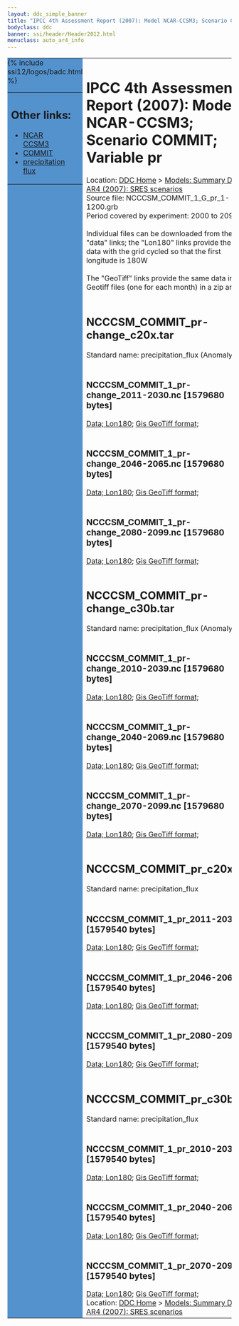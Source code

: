 ```yaml
---
layout: ddc_simple_banner
title: "IPCC 4th Assessment Report (2007): Model NCAR-CCSM3; Scenario COMMIT; Variable pr"
bodyclass: ddc
banner: ssi/header/Header2012.html
menuclass: auto_ar4_info
---
```



<table width="100%" border="0" cellspacing="0" cellpadding="0" style="border-collapse: collapse;">
<tr style="margin:0;padding:0;border:0;">
<td style="margin:0;padding:0;border:0;height:1pt;width:150pt;background:#5492CD;" valign="top" >

<div id="lh-col2" class="auto_ar4_info">
<table class="menumain" bgcolor="#5492CD" cellspacing="0" width="100%" border="0">
<tr><td>
<h2> Other links:</h2>
<ul>
<li><a href="/auto/ar4/model-NCAR-CCSM3.html">NCAR<br/>CCSM3</a></li>
<li><a href="/auto/ar4/scenario-COMMIT.html">COMMIT</a></li>
<li><a href="/auto/ar4/var-precipitation_flux.html">precipitation flux</a></li>
</ul>
</td></tr>
{% include ssi12/logos/badc.html %}
</table>
</div>
</td>
<td><h1>IPCC 4th Assessment Report (2007): Model NCAR-CCSM3; Scenario COMMIT; Variable pr</h1>

<!-- Breadcrumb1 -->
<div id="breadcrumb1" align="left">
Location: <a href="/index.html">DDC Home</a> > <a href="/sim/gcm_clim/">Models: Summary Data</a>
> <a href="/sim/gcm_clim/SRES_AR4/index.html">AR4 (2007): SRES scenarios</a>
</div>
<!-- End of Breadcrumb1 -->Source file: NCCCSM_COMMIT_1_G_pr_1-1200.grb
<br/>
Period covered by experiment: 2000 to 2099<br/>
<br/>Individual files can be downloaded from the "data" links; the "Lon180" links provide the same data
         with the grid cycled so that the first longitude is 180W<br/>
<br/>The "GeoTiff" links provide the same data in 12 Geotiff files (one for each month)
          in a zip archive<br/>
<br/><h2>NCCCSM_COMMIT_pr-change_c20x.tar</h2>
Standard name: precipitation_flux (Anomaly)<br>
<br/><h3>NCCCSM_COMMIT_1_pr-change_2011-2030.nc [1579680 bytes]</h3>
<a href="/cgi-bin/downl/ar4_nc/pr/NCCCSM_COMMIT_1_pr-change_2011-2030.nc">Data; </a><a href="/cgi-bin/downl/ar4_nc/pr/NCCCSM_COMMIT_1_pr-change_2011-2030.cyto180.nc"> Lon180</a>; <a href="/cgi-bin/downl/ar4_tif/pr/NCCCSM_COMMIT_1_pr-change_2011-2030.zip">Gis GeoTiff format; </a><br/>
<br/><h3>NCCCSM_COMMIT_1_pr-change_2046-2065.nc [1579680 bytes]</h3>
<a href="/cgi-bin/downl/ar4_nc/pr/NCCCSM_COMMIT_1_pr-change_2046-2065.nc">Data; </a><a href="/cgi-bin/downl/ar4_nc/pr/NCCCSM_COMMIT_1_pr-change_2046-2065.cyto180.nc"> Lon180</a>; <a href="/cgi-bin/downl/ar4_tif/pr/NCCCSM_COMMIT_1_pr-change_2046-2065.zip">Gis GeoTiff format; </a><br/>
<br/><h3>NCCCSM_COMMIT_1_pr-change_2080-2099.nc [1579680 bytes]</h3>
<a href="/cgi-bin/downl/ar4_nc/pr/NCCCSM_COMMIT_1_pr-change_2080-2099.nc">Data; </a><a href="/cgi-bin/downl/ar4_nc/pr/NCCCSM_COMMIT_1_pr-change_2080-2099.cyto180.nc"> Lon180</a>; <a href="/cgi-bin/downl/ar4_tif/pr/NCCCSM_COMMIT_1_pr-change_2080-2099.zip">Gis GeoTiff format; </a><br/>
<br/><h2>NCCCSM_COMMIT_pr-change_c30b.tar</h2>
Standard name: precipitation_flux (Anomaly)<br>
<br/><h3>NCCCSM_COMMIT_1_pr-change_2010-2039.nc [1579680 bytes]</h3>
<a href="/cgi-bin/downl/ar4_nc/pr/NCCCSM_COMMIT_1_pr-change_2010-2039.nc">Data; </a><a href="/cgi-bin/downl/ar4_nc/pr/NCCCSM_COMMIT_1_pr-change_2010-2039.cyto180.nc"> Lon180</a>; <a href="/cgi-bin/downl/ar4_tif/pr/NCCCSM_COMMIT_1_pr-change_2010-2039.zip">Gis GeoTiff format; </a><br/>
<br/><h3>NCCCSM_COMMIT_1_pr-change_2040-2069.nc [1579680 bytes]</h3>
<a href="/cgi-bin/downl/ar4_nc/pr/NCCCSM_COMMIT_1_pr-change_2040-2069.nc">Data; </a><a href="/cgi-bin/downl/ar4_nc/pr/NCCCSM_COMMIT_1_pr-change_2040-2069.cyto180.nc"> Lon180</a>; <a href="/cgi-bin/downl/ar4_tif/pr/NCCCSM_COMMIT_1_pr-change_2040-2069.zip">Gis GeoTiff format; </a><br/>
<br/><h3>NCCCSM_COMMIT_1_pr-change_2070-2099.nc [1579680 bytes]</h3>
<a href="/cgi-bin/downl/ar4_nc/pr/NCCCSM_COMMIT_1_pr-change_2070-2099.nc">Data; </a><a href="/cgi-bin/downl/ar4_nc/pr/NCCCSM_COMMIT_1_pr-change_2070-2099.cyto180.nc"> Lon180</a>; <a href="/cgi-bin/downl/ar4_tif/pr/NCCCSM_COMMIT_1_pr-change_2070-2099.zip">Gis GeoTiff format; </a><br/>
<br/><h2>NCCCSM_COMMIT_pr_c20x.tar</h2>
Standard name: precipitation_flux<br>
<br/><h3>NCCCSM_COMMIT_1_pr_2011-2030.nc [1579540 bytes]</h3>
<a href="/cgi-bin/downl/ar4_nc/pr/NCCCSM_COMMIT_1_pr_2011-2030.nc">Data; </a><a href="/cgi-bin/downl/ar4_nc/pr/NCCCSM_COMMIT_1_pr_2011-2030.cyto180.nc"> Lon180</a>; <a href="/cgi-bin/downl/ar4_tif/pr/NCCCSM_COMMIT_1_pr_2011-2030.zip">Gis GeoTiff format; </a><br/>
<br/><h3>NCCCSM_COMMIT_1_pr_2046-2065.nc [1579540 bytes]</h3>
<a href="/cgi-bin/downl/ar4_nc/pr/NCCCSM_COMMIT_1_pr_2046-2065.nc">Data; </a><a href="/cgi-bin/downl/ar4_nc/pr/NCCCSM_COMMIT_1_pr_2046-2065.cyto180.nc"> Lon180</a>; <a href="/cgi-bin/downl/ar4_tif/pr/NCCCSM_COMMIT_1_pr_2046-2065.zip">Gis GeoTiff format; </a><br/>
<br/><h3>NCCCSM_COMMIT_1_pr_2080-2099.nc [1579540 bytes]</h3>
<a href="/cgi-bin/downl/ar4_nc/pr/NCCCSM_COMMIT_1_pr_2080-2099.nc">Data; </a><a href="/cgi-bin/downl/ar4_nc/pr/NCCCSM_COMMIT_1_pr_2080-2099.cyto180.nc"> Lon180</a>; <a href="/cgi-bin/downl/ar4_tif/pr/NCCCSM_COMMIT_1_pr_2080-2099.zip">Gis GeoTiff format; </a><br/>
<br/><h2>NCCCSM_COMMIT_pr_c30b.tar</h2>
Standard name: precipitation_flux<br>
<br/><h3>NCCCSM_COMMIT_1_pr_2010-2039.nc [1579540 bytes]</h3>
<a href="/cgi-bin/downl/ar4_nc/pr/NCCCSM_COMMIT_1_pr_2010-2039.nc">Data; </a><a href="/cgi-bin/downl/ar4_nc/pr/NCCCSM_COMMIT_1_pr_2010-2039.cyto180.nc"> Lon180</a>; <a href="/cgi-bin/downl/ar4_tif/pr/NCCCSM_COMMIT_1_pr_2010-2039.zip">Gis GeoTiff format; </a><br/>
<br/><h3>NCCCSM_COMMIT_1_pr_2040-2069.nc [1579540 bytes]</h3>
<a href="/cgi-bin/downl/ar4_nc/pr/NCCCSM_COMMIT_1_pr_2040-2069.nc">Data; </a><a href="/cgi-bin/downl/ar4_nc/pr/NCCCSM_COMMIT_1_pr_2040-2069.cyto180.nc"> Lon180</a>; <a href="/cgi-bin/downl/ar4_tif/pr/NCCCSM_COMMIT_1_pr_2040-2069.zip">Gis GeoTiff format; </a><br/>
<br/><h3>NCCCSM_COMMIT_1_pr_2070-2099.nc [1579540 bytes]</h3>
<a href="/cgi-bin/downl/ar4_nc/pr/NCCCSM_COMMIT_1_pr_2070-2099.nc">Data; </a><a href="/cgi-bin/downl/ar4_nc/pr/NCCCSM_COMMIT_1_pr_2070-2099.cyto180.nc"> Lon180</a>; <a href="/cgi-bin/downl/ar4_tif/pr/NCCCSM_COMMIT_1_pr_2070-2099.zip">Gis GeoTiff format; </a><br/>
<!-- Breadcrumb2 -->
<div id="breadcrumb2" align="left">
Location: <a href="/index.html">DDC Home</a> > <a href="/sim/gcm_clim/">Models: Summary Data</a>
> <a href="/sim/gcm_clim/SRES_AR4/index.html">AR4 (2007): SRES scenarios</a>
</div>
<!-- End of Breadcrumb2 --></td></tr></table>
